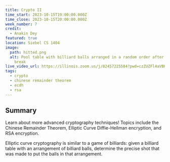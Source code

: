 ```yaml
---
title: Crypto II
time_start: 2023-10-15T19:00:00.000Z
time_close: 2023-10-15T20:00:00.000Z
week_number: 7
credit:
  - Anakin Dey
featured: true
location: Siebel CS 1404
image:
  path: hitted.png
  alt: Pool table with billiard balls arranged in a random order after a single
    break
live_video_url: https://illinois.zoom.us/j/82457225584?pwd=czZUZFl4aVBKN3Y4KzRvbHZOaDg4QT09
tags:
  - crypto
  - chinese remainder theorem
  - ecdh
  - rsa
---
```

## Summary

Learn about more advanced cryptography techniques! Topics include the Chinese Remainder Theorem, Elliptic Curve Diffie-Hellman encryption, and RSA encryption.

Elliptic curve cryptography is similar to a game of billiards: given a billiard table with an arrangement of billiard balls, determine the precise shot that was made to put the balls in that arrangement.